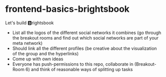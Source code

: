 # frontend-basics-brightsbook

Let's build 🅱rightsbook
- List all the logos of the different social networks it combines (go through the breakout rooms and find out which social networks are part of your meta network)
- Should link all the different profiles (be creative about the visualization of the group and the hyperlinks)
- Come up with own ideas
- Everyone has push-permissions to this repo, collaborate in (Breakout-Room 6) and think of reasonable ways of splitting up tasks
